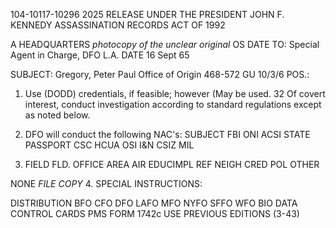 104-10117-10296	2025 RELEASE UNDER THE PRESIDENT JOHN F. KENNEDY ASSASSINATION RECORDS ACT OF 1992

A
HEADQUARTERS
_photocopy of the_
_unclear original_
OS DATE
TO: Special Agent in Charge, DFO	L.A. DATE 16 Sept 65

SUBJECT: Gregory, Peter Paul Office of Origin
468-572 GU 10/3/6	POS.:

1.	Use (DODD) credentials, if feasible; however (May be used.
32
Of covert interest, conduct investigation according to
standard regulations except as noted below.

2. DFO will conduct the following NAC's:
SUBJECT	FBI ONI ACSI STATE PASSPORT CSC HCUA OSI I&N CSIZ MIL

3. FIELD
FLD. OFFICE	AREA	AIR EDUCIMPL REF NEIGH CRED POL OTHER

NONE
_FILE COPY_
4. SPECIAL INSTRUCTIONS:

DISTRIBUTION
BFO CFO DFO LAFO MFO NYFO SFFO WFO	BIO DATA CONTROL CARDS PMS
FORM 1742c USE PREVIOUS EDITIONS (3-43)
